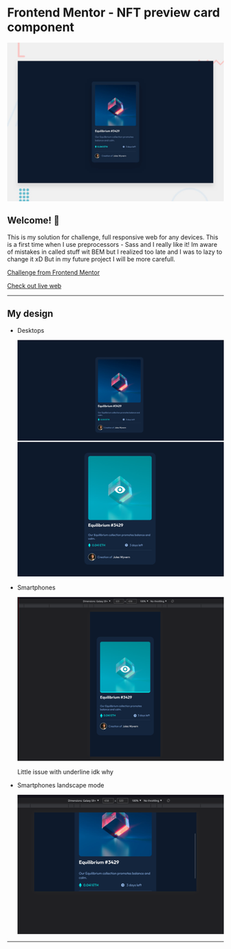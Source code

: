 # Frontend Mentor - NFT preview card component

![Design preview for the NFT preview card component coding challenge](./design/desktop-preview.jpg)

## Welcome! 👋

This is my solution for challenge, full responsive web for any devices. This is a first time when I use preprocessors - Sass and I really like it! Im aware of mistakes in called stuff wit BEM but I realized too late and I was to lazy to change it xD But in my future project I will be more carefull.

[Challenge from Frontend Mentor](https://www.frontendmentor.io)

[Check out live web](https://main--amazing-souffle-dec1a0.netlify.app)

---

## My design

- Desktops

  ![My desktop design](/layout-scr/layout-desktop.png)
  ![My desktop design](/layout-scr/layout-desktop-2.png)

- Smartphones

  ![My mobile design](/layout-scr/layout-mobile-2.png)

  Little issue with underline idk why

- Smartphones landscape mode

  ![My mobile design](/layout-scr/layout-mobile.png)

---
